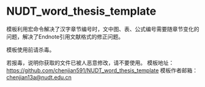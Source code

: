 # NUDT_word_thesis_template
模板利用宏命令解决了汉字章节编号时，文中图、表、公式编号需要随章节变化的问题，解决了Endnote引用文献格式的修正问题。

模板使用前请杀毒。

若报毒，说明你获取的文件已被人恶意修改，请不要使用。
模板地址：https://github.com/chenjian591/NUDT_word_thesis_template
模板作者邮箱：chenjian13a@nudt.edu.cn
